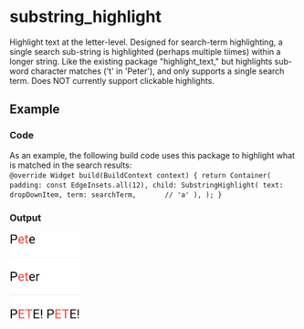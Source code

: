 # substring_highlight

Highlight text at the letter-level.  Designed for search-term highlighting, a single search sub-string is highlighted (perhaps multiple tiimes) within a longer string.    Like the existing package &quot;highlight_text,&quot; but highlights sub-word character matches (&#x27;t&#x27; in &#x27;Peter&#x27;), and only supports a single search term.   Does NOT currently support clickable highlights.

## Example
### Code
As an example, the following build code uses this package to highlight what is matched in the search results:  
`
  @override
  Widget build(BuildContext context) {
    return Container(
      padding: const EdgeInsets.all(12),
      child: SubstringHighlight(
        text: dropDownItem,
        term: searchTerm,       // 'a'
      ),
    );
  }
`
### Output
![Screenshot](example.png)


